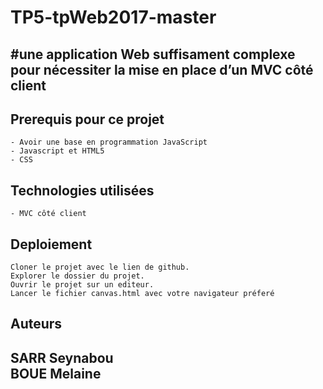 
# TP5-tpWeb2017-master
<h2>#une application Web suffisament complexe pour nécessiter la mise en place d’un MVC côté client</h2>
 <h2>Prerequis pour ce projet</h2>

    - Avoir une base en programmation JavaScript
    - Javascript et HTML5
    - CSS
    

<h2>Technologies utilisées</h2>
    
    - MVC côté client

<h2>Deploiement</h2>

    Cloner le projet avec le lien de github.
    Explorer le dossier du projet.
    Ouvrir le projet sur un editeur.
    Lancer le fichier canvas.html avec votre navigateur préferé

<h2>Auteurs<h2>

SARR Seynabou </br>
BOUE Melaine
